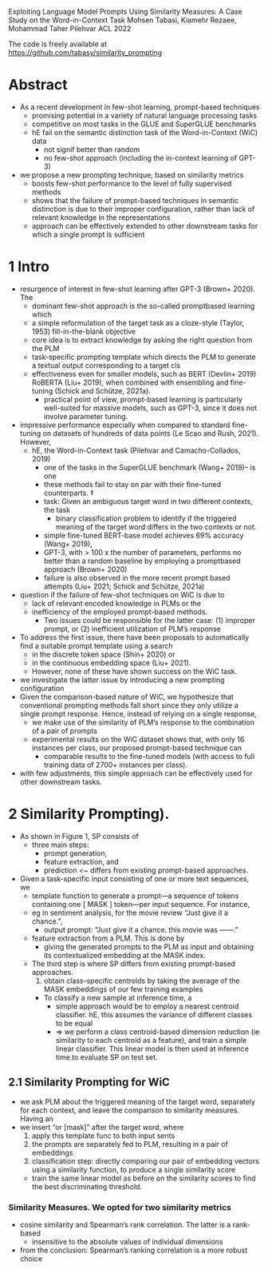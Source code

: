 Exploiting Language Model Prompts Using Similarity Measures:
  A Case Study on the Word-in-Context Task
Mohsen Tabasi, Kiamehr Rezaee, Mohammad Taher Pilehvar
ACL 2022

The code is freely available at https://github.com/tabasy/similarity_prompting

# Abstract

* As a recent development in few-shot learning, prompt-based techniques
  * promising potential in a variety of natural language processing tasks
  * competitive on most tasks in the GLUE and SuperGLUE benchmarks
  * hE fail on the semantic distinction task of the Word-in-Context (WiC) data
    * not signif better than random
    * no few-shot approach (including the in-context learning of GPT-3)
* we propose a new prompting technique, based on similarity metrics
  * boosts few-shot performance to the level of fully supervised methods
  * shows that the failure of prompt-based techniques in semantic distinction
    is due to their improper configuration,
    rather than lack of relevant knowledge in the representations
  * approach can be effectively extended to other downstream tasks
    for which a single prompt is sufficient

# 1 Intro

* resurgence of interest in few-shot learning after GPT-3 (Brown+ 2020). The
  * dominant few-shot approach is the so-called promptbased learning which
  * a simple reformulation of the target task as a
    cloze-style (Taylor, 1953) fill-in-the-blank objective
  * core idea is to extract knowledge by asking the right question from the PLM 
  * task-specific prompting template which
    directs the PLM to generate a textual output corresponding to a target cls
  * effectiveness
    even for smaller models, such as BERT (Devlin+ 2019) RoBERTA (Liu+ 2019),
    when combined with ensembling and fine-tuning (Schick and Schütze, 2021a).
    * practical point of view, prompt-based learning is
      particularly well-suited for massive models, such as GPT-3,
      since it does not involve parameter tuning.
* impressive performance especially when compared to standard fine-tuning on
  datasets of hundreds of data points (Le Scao and Rush, 2021). However,
  * hE, the Word-in-Context task (Pilehvar and Camacho-Collados, 2019) 
    * one of the tasks in the SuperGLUE benchmark (Wang+ 2019)– is one
    * these methods fail to stay on par with their fine-tuned counterparts.  ‡
    * task: Given an ambiguous target word in two different contexts, the task
      * binary classification problem to identify if the triggered meaning of
        the target word differs in the two contexts or not.
    * simple fine-tuned BERT-base model achieves 69% accuracy (Wang+ 2019),
    * GPT-3, with > 100 x the number of parameters, performs
      no better than a random baseline by employing a promptbased approach
      (Brown+ 2020)
    * failure is also observed in the more recent prompt based attempts
      (Liu+ 2021; Schick and Schütze, 2021a)
* question if the failure of few-shot techniques on WiC is due to
  * lack of relevant encoded knowledge in PLMs or the
  * inefficiency of the employed prompt-based methods.
    * Two issues could be responsible for the latter case:
      (1) improper prompt, or (2) inefficient utilization of PLM’s response
* To address the first issue, there have been proposals to
  automatically find a suitable prompt template using a search
  * in the discrete token space (Shin+ 2020) or 
  * in the continuous embedding space (Liu+ 2021).
  * However, none of these have shown success on the WiC task.
* we investigate the latter issue by introducing a new prompting configuration
* Given the comparison-based nature of WiC, we hypothesize that
  conventional prompting methods fall short since they only utilize a single
  prompt response.  Hence, instead of relying on a single response,
  * we make use of the similarity of PLM’s response to the combination of a
    pair of prompts
  * experimental results on the WiC dataset shows that,
    with only 16 instances per class, our proposed prompt-based technique can
    * comparable results to the fine-tuned models (with access to full training
      data of 2700+ instances per class).
* with few adjustments, this simple approach can be effectively used
  for other downstream tasks.

# 2 Similarity Prompting).

* As shown in Figure 1, SP consists of
  * three main steps: 
    * prompt generation, 
    * feature extraction, and 
    * prediction <~ differs from existing prompt-based approaches.
* Given a task-specific input consisting of one or more text sequences, we
  * template function to generate a prompt—a sequence of tokens containing
    one [ MASK ] token—per input sequence. For instance,
  * eg in sentiment analysis, for the movie review “Just give it a chance.”,
    * output prompt: “Just give it a chance.  this movie was ——.”
  * feature extraction from a PLM. This is done by
    * giving the generated prompts to the PLM as input and
      obtaining its contextualized embedding at the MASK index.
  * The third step is where SP differs from existing prompt-based approaches.
    1. obtain class-specific centroids by taking the
      average of the MASK embeddings of our few training examples
      * To classify a new sample at inference time, a
        * simple approach would be to employ a nearest centroid classifier.
          hE, this assumes the variance of different classes to be equal 
        * => we perform a class centroid-based dimension reduction
          (ie similarity to each centroid as a feature), and train a simple
          linear classifier.  This linear model is then used at inference time
          to evaluate SP on test set.  

## 2.1 Similarity Prompting for WiC

* we ask PLM about the triggered meaning of the target word, separately for
  each context, and leave the comparison to similarity measures. Having an
* we insert “or [mask]” after the target word, where
  1. apply this template func to both input sents 
  2. the prompts are separately fed to PLM, resulting in a pair of embeddings
  3. classification step: directly comparing our pair of embedding vectors
     using a similarity function, to produce a single similarity score 
  * train the same linear model as before on the similarity scores 
    to find the best discriminating threshold.

### Similarity Measures. We opted for two similarity metrics

* cosine similarity and Spearman’s rank correlation. The latter is a rank-based
  * insensitive to the absolute values of individual dimensions
* from the conclusion: Spearman’s ranking correlation is a more robust choice
